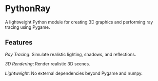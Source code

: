 # PythonRay
A lightweight Python module for creating 3D graphics and performing ray tracing using Pygame.


## Features

 *Ray Tracing*: Simulate realistic lighting, shadows, and reflections.

 *3D Rendering*: Render realistic 3D scenes.

 *Lightweight*: No external dependencies beyond Pygame and numpy.
